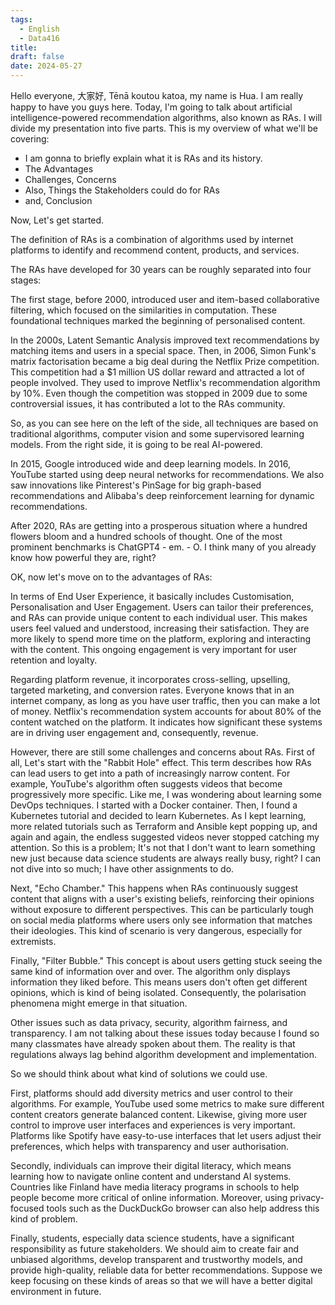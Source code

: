 ```yaml
---
tags:
  - English
  - Data416
title: 
draft: false
date: 2024-05-27
---
```


Hello everyone, 大家好, Tēnā koutou katoa, my name is Hua. I am really happy to have you guys here. Today, I'm going to talk about artificial intelligence-powered recommendation algorithms, also known as RAs. I will divide my presentation into five parts. This is my overview of what we'll be covering:

- I am gonna to briefly explain what it is RAs and its history.
- The Advantages
- Challenges, Concerns
- Also, Things the Stakeholders could do for RAs
- and, Conclusion

Now, Let's get started.

The definition of RAs is a combination of algorithms used by internet platforms to identify and recommend content, products, and services. 

The RAs have developed for 30 years can be roughly separated into four stages:

The first stage, before 2000, introduced user and item-based collaborative filtering, which focused on the similarities in computation. These foundational techniques marked the beginning of personalised content.

In the 2000s, Latent Semantic Analysis improved text recommendations by matching items and users in a special space. Then, in 2006, Simon Funk's matrix factorisation became a big deal during the Netflix Prize competition. This competition had a $1 million US dollar reward and attracted a lot of people involved. They used to improve Netflix's recommendation algorithm by 10%. Even though the competition was stopped in 2009 due to some controversial issues, it has contributed a lot to the RAs community.

So, as you can see here on the left of the side, all techniques are based on traditional algorithms, computer vision and some supervisored learning models. From the right side, it is going to be real AI-powered.

In 2015, Google introduced wide and deep learning models. In 2016, YouTube started using deep neural networks for recommendations. We also saw innovations like Pinterest's PinSage for big graph-based recommendations and Alibaba's deep reinforcement learning for dynamic recommendations.

After 2020, RAs are getting into a prosperous situation where a hundred flowers bloom and a hundred schools of thought. One of the most prominent benchmarks is ChatGPT4 - em. - O. I think many of you already know how powerful they are, right?

OK, now let's move on to the advantages of RAs:

In terms of End User Experience, it basically includes Customisation, Personalisation and User Engagement. Users can tailor their preferences, and RAs can provide unique content to each individual user. This makes users feel valued and understood, increasing their satisfaction. They are more likely to spend more time on the platform, exploring and interacting with the content. This ongoing engagement is very important for user retention and loyalty. 

Regarding platform revenue, it incorporates cross-selling, upselling, targeted marketing, and conversion rates. Everyone knows that in an internet company, as long as you have user traffic, then you can make a lot of money. Netflix's recommendation system accounts for about 80% of the content watched on the platform. It indicates how significant these systems are in driving user engagement and, consequently, revenue.

However, there are still some challenges and concerns about RAs. First of all, Let's start with the "Rabbit Hole" effect. This term describes how RAs can lead users to get into a path of increasingly narrow content. For example, YouTube's algorithm often suggests videos that become progressively more specific. Like me, I was wondering about learning some DevOps techniques. I started with a Docker container. Then, I found a Kubernetes tutorial and decided to learn Kubernetes. As I kept learning, more related tutorials such as Terraform and Ansible kept popping up, and again and again, the endless suggested videos never stopped catching my attention. So this is a problem; It's not that I don't want to learn something new just because data science students are always really busy, right? I can not dive into so much; I have other assignments to do.

Next, "Echo Chamber." This happens when RAs continuously suggest content that aligns with a user's existing beliefs, reinforcing their opinions without exposure to different perspectives. This can be particularly tough on social media platforms where users only see information that matches their ideologies. This kind of scenario is very dangerous, especially for extremists.

Finally, "Filter Bubble." This concept is about users getting stuck seeing the same kind of information over and over. The algorithm only displays information they liked before. This means users don't often get different opinions, which is kind of being isolated. Consequently, the polarisation phenomena might emerge in that situation.

Other issues such as data privacy, security, algorithm fairness, and transparency. I am not talking about these issues today because I found so many classmates have already spoken about them. The reality is that regulations always lag behind algorithm development and implementation.

So we should think about what kind of solutions we could use.

First, platforms should add diversity metrics and user control to their algorithms. For example, YouTube used some metrics to make sure different content creators generate balanced content. Likewise, giving more user control to improve user interfaces and experiences is very important. Platforms like Spotify have easy-to-use interfaces that let users adjust their preferences, which helps with transparency and user authorisation.

Secondly, individuals can improve their digital literacy, which means learning how to navigate online content and understand AI systems. Countries like Finland have media literacy programs in schools to help people become more critical of online information. Moreover, using privacy-focused tools such as the DuckDuckGo browser can also help address this kind of problem.

Finally, students, especially data science students, have a significant responsibility as future stakeholders. We should aim to create fair and unbiased algorithms, develop transparent and trustworthy models, and provide high-quality, reliable data for better recommendations. Suppose we keep focusing on these kinds of areas so that we will have a better digital environment in future.
